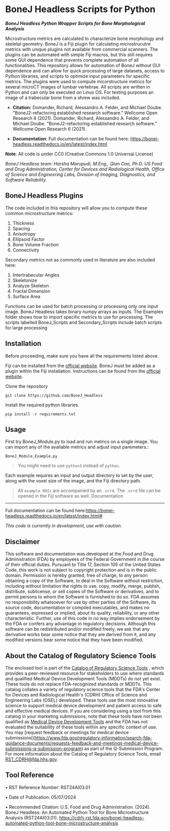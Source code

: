 
BoneJ Headless Scripts for Python 
===========

***BoneJ Headless Python Wrapper Scripts for Bone Morphological Analysis***

Microstructure metrics are calculated to characterize bone morphology and skeletal geometry. BoneJ is a Fiji plugin for calculating microstrucutre metrics with unique plugins not available from commercial scanners. The plugins can be automated with simple Fiji macros, but this still requires some GUI dependence that prevents complete automation of all functionalities. This repository allows for automation of BoneJ without GUI dependence and can allow for quick processing of large datasets, access to Python libraries, and scripts to optimize input parameters for specific metrics. The plugins were used to compute micorstructure metrics for several microCT images of lumbar vertebrae. All scripts are written in Python and can only be executed on Linux OS. For testing purposes an image of a trabecular bone from a shrew was included. 

* **Citation:** Domander, Richard, Alessandro A. Felder, and Michael Doube. "BoneJ2-refactoring established research software." Wellcome Open Research 6 (2021).
Domander, Richard, Alessandro A. Felder, and Michael Doube. "BoneJ2-refactoring established research software." Wellcome Open Research 6 (2021).


* **Documentation**: Full documentation can be found here: https://bonej-headless.readthedocs.io/en/latest/index.html

**Note**: All code is under CC0 (Creative Commons 1.0 Universal License) 

*BoneJ Headless team: Harsha Marupudi, M.Eng., Qian Cao, Ph.D. 
US Food and Drug Administration, Center for Devices and Radiological Health, Office of Science and Engineering Labs, Division of Imaging, Diagnostics, and Software Reliability.*

BoneJ Headless Plugins
-------------------
The code included in this repository will allow you to compute these common microstructure metrics:

1. Thickness
2. Spacing
3. Anisotropy
4. Ellipsoid Factor
5. Bone Volume Fraction 
6. Connectivity

Secondary metrics not as commonly used in literature are also included here: 
1. Intertrabecular Angles 
2. Skeletonize 
3. Analyze Skeleton 
4. Fractal Dimension
5. Surface Area

Functions can be used for batch processing or processing only one input image. BoneJ Headless takes binary numpy arrays as inputs. 
The Examples folder shows how to import specific metrics to use for processing. The scripts labelled BoneJ_Scripts and Secondary_Scripts include batch scripts for large processing
  
Installation
------------

Before proceeding, make sure you have all the requirements listed above.

Fiji can be installed from the [official website](https://imagej.net/software/fiji/downloads). 
BoneJ must be added as a plugin within the Fiji installation. Instructions can be found from the [official website](https://imagej.net/plugins/bonej#installation).

Clone the repository 

`git clone https://github.com/BoneJ_Headless`

Install the required python libraries. 

`pip install -r requirements.txt`

Usage
-----

First try BoneJ_Module.py to load and run metrics on a single image. You can import any of the available metrics and adjust input paremeters.:

`BoneJ_Module_Example.py`

> You might need to use `python3` instead of `python`.

Each example requires an input and output directory to set by the user, along with the voxel size of the image, and the Fiji directory path. 

> All ``example ROIs`` are accompanied by an ``.nrrd``. The ``.nrrd`` file can be opened in the Fiji software as well. 
Documentation
-------------

Full documentation can be found here:https://bonej-headless.readthedocs.io/en/latest/index.html#

*This code is currently in development, use with caution.*


Disclaimer
----------

This software and documentation was developed at the Food and Drug Administration (FDA) by employees of the Federal Government in the course of their official duties. Pursuant to Title 17, Section 105 of the United States Code, this work is not subject to copyright protection and is in the public domain. Permission is hereby granted, free of charge, to any person obtaining a copy of the Software, to deal in the Software without restriction, including without limitation the rights to use, copy, modify, merge, publish, distribute, sublicense, or sell copies of the Software or derivatives, and to permit persons to whom the Software is furnished to do so. FDA assumes no responsibility whatsoever for use by other parties of the Software, its source code, documentation or compiled executables, and makes no guarantees, expressed or implied, about its quality, reliability, or any other characteristic. Further, use of this code in no way implies endorsement by the FDA or confers any advantage in regulatory decisions. Although this software can be redistributed and/or modified freely, we ask that any derivative works bear some notice that they are derived from it, and any modified versions bear some notice that they have been modified. 

About the Catalog of Regulatory Science Tools
----------
The enclosed tool is part of the [Catalog of Regulatory Science Tools](https://cdrh-rst.fda.gov/)
, which provides a peer-reviewed resource for stakeholders to use where standards and qualified Medical Device Development Tools (MDDTs) do not yet exist. These tools do not replace FDA-recognized standards or MDDTs. This catalog collates a variety of regulatory science tools that the FDA's Center for Devices and Radiological Health's (CDRH) Office of Science and Engineering Labs (OSEL) developed. These tools use the most innovative science to support medical device development and patient access to safe and effective medical devices. If you are considering using a tool from this catalog in your marketing submissions, note that these tools have not been qualified as [Medical Device Development Tools](https://www.fda.gov/medical-devices/medical-device-development-tools-mddt) and the FDA has not evaluated the suitability of these tools within any specific context of use. You may [request feedback or meetings for medical device submissions[(https://www.fda.gov/regulatory-information/search-fda-guidance-documents/requests-feedback-and-meetings-medical-device-submissions-q-submission-program) as part of the Q-Submission Program.
For more information about the Catalog of Regulatory Science Tools, email RST_CDRH@fda.hhs.gov.


Tool Reference
----------
•	RST Reference Number: RST24AI03.01

•	Date of Publication: 05/07/2024

•	Recommended Citation: U.S. Food and Drug Administration. (2024). BoneJ Headless: An Automated Python Tool for Bone Microstructure Analysis (RST24AI03.01). 
https://cdrh-rst.fda.gov/bonej-headless-automated-python-tool-bone-microstructure-analysis


